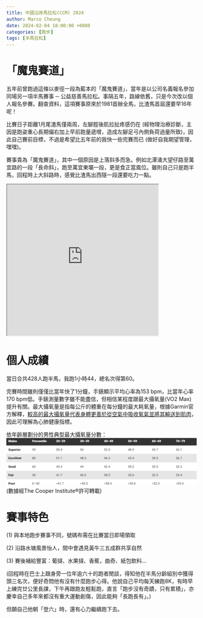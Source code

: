 ```yaml
---
title: 中國沿岸馬拉松(CCM) 2024
author: Marco Cheung
date: 2024-02-04 18:00:00 +0800
categories: [跑步]
tags: [半馬拉松]
---
```

# 「魔鬼賽道」

五年前曾跑過這條以麥徑一段為藍本的「魔鬼賽道」，當年是以公司名義報名參加同場另一項半馬賽事 ─ 公益慈善馬拉松。事隔五年，路線依舊，只是今次改以個人報名參賽。翻查資料，這項賽事原來於1981首辦全馬，比渣馬首屆還要早16年呢！

比賽日子距離1月尾渣馬僅兩周，左腳脛後肌拉扯疼感仍在 (經物理治療診斷，主因是跑姿重心長期偏右加上早前跑量遞增，造成左腳足弓內側負荷過量所致)，因此自己賽前目標，不過是希望比五年前的我快一些完賽而已 (做好自我期望管理，嘿嘿)。

賽事貴為「魔鬼賽道」，其中一個原因是上落斜多而急。例如北潭涌大望仔路至萬宜路的一段「長命斜」，跑至萬宜東壩一段，更是食正當風位。雖則自己只是跑半馬，回程時上大斜路時，感覺比渣馬出西隧一段還要吃力一點。

<iframe src="https://www.google.com/maps/d/embed?mid=1Zs6n3PDLFCX7ggkYYowoRGRK8QMPyBI&ehbc=2E312F" width="400" height="400"></iframe>

# 個人成續
當日合共428人跑半馬，我跑1小時44，總名次得第60。

完賽時間雖則僅僅比當年快了1分鐘，手錶顯示平均心率為153 bpm，比當年心率170 bpm低。手錶測量數字雖不能盡信，但相信某程度跟最大攝氧量(VO2 Max)提升有關。最大攝氧量是指每公斤的體重在每分鐘的最大耗氧量，根據Garmin官方解釋，[較高的最大攝氧量代表身體更善於從空氣中吸收氧氣並將其輸送到肌肉](https://www.garmin.com/zh-TW/blog/running/vo2max/)，因此可理解為心肺健康指標。

依年齡層劃分的男性典型最大攝氧量分數：
![male-vo2max](/images/male-vo2max-by-age-group.png)
(數據經The Cooper Institute®許可轉載)

# 賽事特色

(1) 與本地跑步賽事不同，號碼布需在比賽當日即場領取

(2) 沿路水塘風景怡人，間中會遇見黃牛三五成群共享自然

(3) 賽後補給豐富：葡撻、水果撻、香蕉，曲奇、紙包飲料...


(回程時在巴士上跟身旁一位年逾六十的跑者閒談，得知他在半馬分齡組別中獲得頭三名次，便好奇問他有沒有什麼跑步心得。他說自己平均每天練跑8K，有時早上練完廿公里長課，下午再跟跑友輕鬆跑，直言「跑步沒有奇蹟，只有累積」，亦慶幸自己多年來都沒有重大運動創傷，因此能夠「長跑長有」。)

但願自己他朝「登六」時，還有心力繼續跑下去。